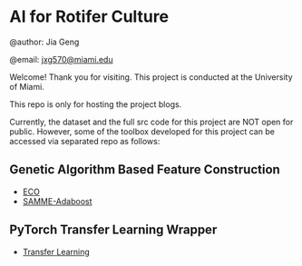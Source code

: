 # AI for Rotifer Culture

@author: Jia Geng

@email: jxg570@miami.edu

Welcome! Thank you for visiting. This project is conducted at the University of Miami.

This repo is only for hosting the project blogs. 

Currently, the dataset and the full src code for this project are NOT open for public. However, some of the toolbox developed for this project can be accessed via separated repo as follows:

## Genetic Algorithm Based Feature Construction

- [ECO](https://github.com/gengjia0214/Python-Genetic-Algorithm-ECO-Feature-Selection)
- [SAMME-Adaboost](https://github.com/gengjia0214/Python-Multiclass-AdaBoost-SAMME)

## PyTorch Transfer Learning Wrapper

- [Transfer Learning](https://github.com/gengjia0214/PyTroch-Transfer-Learning-Wrapper)
